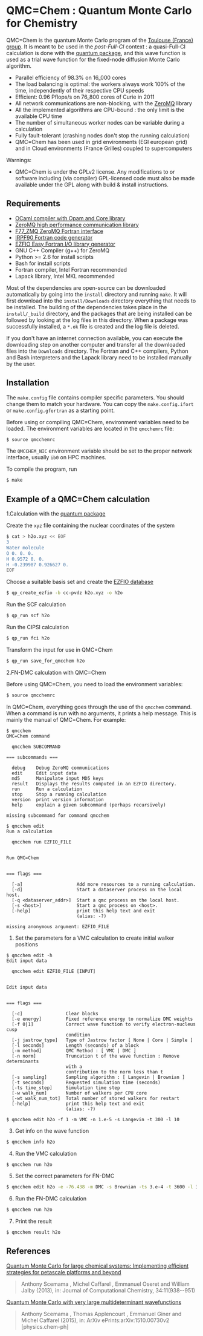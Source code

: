 QMC=Chem : Quantum Monte Carlo for Chemistry
============================================

QMC=Chem is the quantum Monte Carlo program of the
[Toulouse (France) group](http://qmcchem.ups-tlse.fr).
It is meant to be used in the *post-Full-CI* context : a quasi-Full-CI
calculation is done with the
[quantum package](https://github.com/LCPQ/quantum_package),
and this wave function is used as a trial wave function for the fixed-node
diffusion Monte Carlo algorithm.


* Parallel efficiency of 98.3% on 16_000 cores
* The load balancing is optimal: the workers always work 100% of the time,
  independently of their respective CPU speeds
* Efficient: 0.96 Pflops/s on 76_800 cores of Curie in 2011
* All network communications are non-blocking,
  with the [ZeroMQ](http://zeromq.org) library
* All the implemented algorithms are CPU-bound : the only limit
  is the available CPU time
* The number of simultaneous worker nodes can be variable during a calculation
* Fully fault-tolerant (crashing nodes don't stop the running calculation)
* QMC=Chem has been used in grid environments (EGI european grid) and 
  in Cloud environments (France Grilles) coupled to supercomputers 


Warnings:
* QMC=Chem is under the GPLv2 license. Any modifications to or
  software including (via compiler) GPL-licensed code must also be made available
  under the GPL along with build & install instructions.


Requirements
------------

* [OCaml compiler with Opam and Core library](http://github.com/ocaml)
* [ZeroMQ high performance communication library](http://www.zeromq.org)
* [F77_ZMQ ZeroMQ Fortran interface](http://github.com/scemama/f77_zmq/)
* [IRPF90 Fortran code generator](http://irpf90.ups-tlse.fr)
* [EZFIO Easy Fortran I/O library generator](http://github.com/scemama/EZFIO)
* GNU C++ Compiler (g++) for ZeroMQ 
* Python >= 2.6 for install scripts
* Bash for install scripts
* Fortran compiler, Intel Fortran recommended
* Lapack library, Intel MKL recommended


Most of the dependencies are open-source can be downloaded automatically by
going into the `install` directory and running `make`. It will first download
into the `install/Downloads` directory everything that needs to be installed.
The building of the dependencies takes place in the `install/_build`
directory, and the packages that are being installed can be followed by looking
at the log files in this directory. When a package was successfully installed,
a `*.ok` file is created and the log file is deleted.

If you don't have an internet connection available, you can execute the
downloading step on another computer and transfer all the downloaded files
into the `Downloads` directory.
The Fortran and C++ compilers, Python and Bash interpreters and the Lapack
library need to be installed manually by the user.

Installation
------------

The `make.config` file contains compiler specific parameters. You should change
them to match your hardware. You can copy the `make.config.ifort` or
`make.config.gfortran` as a starting point.

Before using or compiling QMC=Chem, environment variables need to be loaded. The
environment variables are located in the `qmcchemrc` file:

```bash
$ source qmcchemrc
```

The `QMCCHEM_NIC` environment variable should be set to the proper network interface,
usually `ib0` on HPC machines.

To compile the program, run

```bash
$ make
```


Example of a QMC=Chem calculation
---------------------------------

1.Calculation with the [quantum package](http://github.com/QuantumPackage/qp2)


Create the `xyz` file containing the nuclear coordinates of the system

```bash
$ cat > h2o.xyz << EOF
3
Water molecule
O 0. 0. 0.
H 0.9572 0. 0.
H -0.239987 0.926627 0.
EOF
```

Choose a suitable basis set and create the [EZFIO database](https://github.com/LCPQ/ezfio)

```bash
$ qp_create_ezfio -b cc-pvdz h2o.xyz -o h2o
```

Run the SCF calculation

```bash
$ qp_run scf h2o
```
Run the CIPSI calculation

```bash
$ qp_run fci h2o
```

Transform the input for use in QMC=Chem

```bash
$ qp_run save_for_qmcchem h2o
```


2.FN-DMC calculation with QMC=Chem


Before using QMC=Chem, you need to load the environment variables:

```bash
$ source qmcchemrc
```

In QMC=Chem, everything goes through the use of the ``qmcchem`` command.
When a command is run with no arguments, it prints a help message.
This is mainly the manual of QMC=Chem. For example:

```
$ qmcchem 
QMC=Chem command

  qmcchem SUBCOMMAND

=== subcommands ===

  debug    Debug ZeroMQ communications
  edit     Edit input data
  md5      Manipulate input MD5 keys
  result   Displays the results computed in an EZFIO directory.
  run      Run a calculation
  stop     Stop a running calculation
  version  print version information
  help     explain a given subcommand (perhaps recursively)

missing subcommand for command qmcchem

$ qmcchem edit
Run a calculation

  qmcchem run EZFIO_FILE


Run QMC=Chem
      

=== flags ===

  [-a]                    Add more resources to a running calculation.
  [-d]                    Start a dataserver process on the local host.
  [-q <dataserver_addr>]  Start a qmc process on the local host.
  [-s <host>]             Start a qmc process on <host>.
  [-help]                 print this help text and exit
                          (alias: -?)

missing anonymous argument: EZFIO_FILE
```

1) Set the parameters for a VMC calculation to create initial walker positions

```
$ qmcchem edit -h
Edit input data

  qmcchem edit EZFIO_FILE [INPUT]


Edit input data
      

=== flags ===

  [-c]                Clear blocks
  [-e energy]         Fixed reference energy to normalize DMC weights
  [-f 0|1]            Correct wave function to verify electron-nucleus cusp
                      condition
  [-j jastrow_type]   Type of Jastrow factor [ None | Core | Simple ]
  [-l seconds]        Length (seconds) of a block
  [-m method]         QMC Method : [ VMC | DMC ]
  [-n norm]           Truncation t of the wave function : Remove determinants
                      with a
                      contribution to the norm less than t
  [-s sampling]       Sampling algorithm : [ Langevin | Brownian ]
  [-t seconds]        Requested simulation time (seconds)
  [-ts time_step]     Simulation time step
  [-w walk_num]       Number of walkers per CPU core
  [-wt walk_num_tot]  Total number of stored walkers for restart
  [-help]             print this help text and exit
                      (alias: -?)

$ qmcchem edit h2o -f 1 -m VMC -n 1.e-5 -s Langevin -t 300 -l 10
```

3) Get info on the wave function

```bash
$ qmcchem info h2o
```

4) Run the VMC calculation

```bash
$ qmcchem run h2o
```

5) Set the correct parameters for FN-DMC

```bash
$ qmcchem edit h2o -e -76.438 -m DMC -s Brownian -ts 3.e-4 -t 3600 -l 30
```

6) Run the FN-DMC calculation

```bash
$ qmcchem run h2o
```

7) Print the result

```bash
$ qmcchem result h2o

```




References
----------

[Quantum Monte Carlo for large chemical systems: Implementing efficient strategies for petascale platforms and beyond](http://dx.doi.org/10.1002/jcc.23216)
> Anthony Scemama , Michel Caffarel , Emmanuel Oseret and William Jalby (2013), in: Journal of Computational Chemistry, 34:11(938--951) 

[Quantum Monte Carlo with very large multideterminant wavefunctions](http://arxiv.org/abs/1510.00730)
> Anthony Scemama , Thomas Applencourt , Emmanuel Giner and Michel Caffarel (2015), in: ArXiv ePrints:arXiv:1510.00730v2 [physics.chem-ph] 

